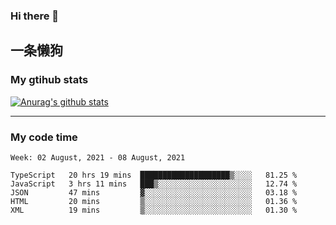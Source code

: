 ### Hi there 👋

## 一条懒狗
<!--
**kiss-me-quickly/kiss-me-quickly** is a ✨ _special_ ✨ repository because its `README.md` (this file) appears on your GitHub profile.

Here are some ideas to get you started:

- 🔭 I’m currently working on ...
- 🌱 I’m currently learning ...
- 👯 I’m looking to collaborate on ...
- 🤔 I’m looking for help with ...
- 💬 Ask me about ...
- 📫 How to reach me: ...
- 😄 Pronouns: ...
- ⚡ Fun fact: ...
-->


### My gtihub stats

[![Anurag's github stats](https://github-readme-stats.vercel.app/api?username=kiss-me-quickly)](https://github.com/anuraghazra/github-readme-stats)

***

### My code time

<!--START_SECTION:waka-->
```text
Week: 02 August, 2021 - 08 August, 2021

TypeScript   20 hrs 19 mins  ████████████████████▒░░░░   81.25 % 
JavaScript   3 hrs 11 mins   ███▒░░░░░░░░░░░░░░░░░░░░░   12.74 % 
JSON         47 mins         ▓░░░░░░░░░░░░░░░░░░░░░░░░   03.18 % 
HTML         20 mins         ▒░░░░░░░░░░░░░░░░░░░░░░░░   01.36 % 
XML          19 mins         ▒░░░░░░░░░░░░░░░░░░░░░░░░   01.30 % 
```
<!--END_SECTION:waka-->
